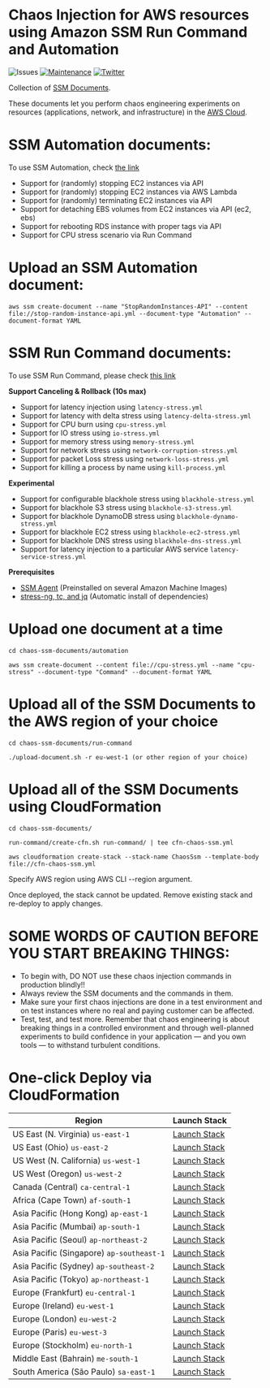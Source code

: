 Chaos Injection for AWS resources using Amazon SSM Run Command and
Automation
=========================================================================

![Issues](https://img.shields.io/github/issues/adhorn/chaos-ssm-documents)
[![Maintenance](https://img.shields.io/badge/Maintained%3F-yes-green.svg)](https://gitHub.com/adhorn/chaos-ssm-documents/graphs/commit-activity)
[![Twitter](https://img.shields.io/twitter/url/https/github.com/adhorn/chaos-ssm-documents?style=social)](https://twitter.com/intent/tweet?text=Wow:&url=https%3A%2F%2Fgithub.com%2Fadhorn%2Fchaos-ssm-documents)

Collection of [SSM
Documents](https://docs.aws.amazon.com/systems-manager/latest/userguide/sysman-ssm-docs.html).

These documents let you perform chaos engineering experiments on
resources (applications, network, and infrastructure) in the [AWS
Cloud](https://aws.amazon.com).

SSM Automation documents:
=========================

To use SSM Automation, check [the
link](https://medium.com/@adhorn/creating-your-own-chaos-monkey-with-aws-systems-manager-automation-6ad2b06acf20)

-   Support for (randomly) stopping EC2 instances via API
-   Support for (randomly) stopping EC2 instances via AWS Lambda
-   Support for (randomly) terminating EC2 instances via API
-   Support for detaching EBS volumes from EC2 instances via API
    (ec2, ebs)
-   Support for rebooting RDS instance with proper tags via API
-   Support for CPU stress scenario via Run Command

Upload an SSM Automation document:
==================================

``` {.sourceCode .shell}
aws ssm create-document --name "StopRandomInstances-API" --content file://stop-random-instance-api.yml --document-type "Automation" --document-format YAML
```

SSM Run Command documents:
==========================

To use SSM Run Command, please check [this
link](https://medium.com/@adhorn/injecting-chaos-to-amazon-ec2-using-amazon-system-manager-ca95ee7878f5)

**Support Canceling & Rollback (10s max)**

-   Support for latency injection using `latency-stress.yml`
-   Support for latency with delta stress using
   `latency-delta-stress.yml`
-   Support for CPU burn using `cpu-stress.yml`
-   Support for IO stress using `io-stress.yml`
-   Support for memory stress using `memory-stress.yml`
-   Support for network stress using `network-corruption-stress.yml`
-   Support for packet Loss stress using `network-loss-stress.yml`
-   Support for killing a process by name using `kill-process.yml`

**Experimental**

-   Support for configurable blackhole stress using
    `blackhole-stress.yml`
-   Support for blackhole S3 stress using `blackhole-s3-stress.yml`
-   Support for blackhole DynamoDB stress using
    `blackhole-dynamo-stress.yml`
-   Support for blackhole EC2 stress using `blackhole-ec2-stress.yml`
-   Support for blackhole DNS stress using `blackhole-dns-stress.yml`
-   Support for latency injection to a particular AWS service 
    `latency-service-stress.yml`

**Prerequisites**

-   [SSM
    Agent](https://docs.aws.amazon.com/systems-manager/latest/userguide/sysman-install-ssm-agent.html)
    (Preinstalled on several Amazon Machine Images)
-   [stress-ng, tc, and
    jq](https://github.com/adhorn/chaos-ssm-documents/blob/master/run-command/install-dependencies.yml)
    (Automatic install of dependencies)

Upload one document at a time
=============================

``` {.sourceCode .shell}
cd chaos-ssm-documents/automation

aws ssm create-document --content file://cpu-stress.yml --name "cpu-stress" --document-type "Command" --document-format YAML
```

Upload all of the SSM Documents to the AWS region of your choice
================================================================

``` {.sourceCode .shell}
cd chaos-ssm-documents/run-command

./upload-document.sh -r eu-west-1 (or other region of your choice)
```

Upload all of the SSM Documents using CloudFormation
====================================================

``` {.sourceCode .shell}
cd chaos-ssm-documents/

run-command/create-cfn.sh run-command/ | tee cfn-chaos-ssm.yml

aws cloudformation create-stack --stack-name ChaosSsm --template-body file://cfn-chaos-ssm.yml
```

Specify AWS region using AWS CLI --region argument.

Once deployed, the stack cannot be updated. Remove existing stack and
re-deploy to apply changes.

SOME WORDS OF CAUTION BEFORE YOU START BREAKING THINGS:
=======================================================

-   To begin with, DO NOT use these chaos injection commands in
    production blindly!!
-   Always review the SSM documents and the commands in them.
-   Make sure your first chaos injections are done in a test environment
    and on test instances where no real and paying customer can
    be affected.
-   Test, test, and test more. Remember that chaos engineering is about
    breaking things in a controlled environment and through well-planned
    experiments to build confidence in your application — and you own
    tools — to withstand turbulent conditions.

One-click Deploy via CloudFormation
===================================

| Region         | Launch Stack              |
|----------------|---------------------------|
| US East (N. Virginia) `us-east-1` | [Launch Stack](https://us-east-1.console.aws.amazon.com/cloudformation/home?region=us-east-1#/stacks/create/review?templateURL=https://chaos-ssm-documents.s3.amazonaws.com/cfn-chaos-ssm.yml&stackName=ChaosSsm) |
| US East (Ohio) `us-east-2` | [Launch Stack](https://us-east-2.console.aws.amazon.com/cloudformation/home?region=us-east-2#/stacks/create/review?templateURL=https://chaos-ssm-documents.s3.amazonaws.com/cfn-chaos-ssm.yml&stackName=ChaosSsm) |
| US West (N. California) `us-west-1` | [Launch Stack](https://us-west-1.console.aws.amazon.com/cloudformation/home?region=us-west-1#/stacks/create/review?templateURL=https://chaos-ssm-documents.s3.amazonaws.com/cfn-chaos-ssm.yml&stackName=ChaosSsm) |
| US West (Oregon) `us-west-2` | [Launch Stack](https://us-west-2.console.aws.amazon.com/cloudformation/home?region=us-west-2#/stacks/create/review?templateURL=https://chaos-ssm-documents.s3.amazonaws.com/cfn-chaos-ssm.yml&stackName=ChaosSsm) |
| Canada (Central) `ca-central-1` | [Launch Stack](https://ca-central-1.console.aws.amazon.com/cloudformation/home?region=ca-central-1#/stacks/create/review?templateURL=https://chaos-ssm-documents.s3.amazonaws.com/cfn-chaos-ssm.yml&stackName=ChaosSsm)|
| Africa (Cape Town) `af-south-1` | [Launch Stack](https://af-south-1.console.aws.amazon.com/cloudformation/home?region=af-south-1#/stacks/create/review?templateURL=https://chaos-ssm-documents.s3.amazonaws.com/cfn-chaos-ssm.yml&stackName=ChaosSsm)|
| Asia Pacific (Hong Kong) `ap-east-1` | [Launch Stack](https://ap-east-1.console.aws.amazon.com/cloudformation/home?region=ap-east-1#/stacks/create/review?templateURL=https://chaos-ssm-documents.s3.amazonaws.com/cfn-chaos-ssm.yml&stackName=ChaosSsm)|
| Asia Pacific (Mumbai) `ap-south-1` | [Launch Stack](https://ap-south-1.console.aws.amazon.com/cloudformation/home?region=ap-south-1#/stacks/create/review?templateURL=https://chaos-ssm-documents.s3.amazonaws.com/cfn-chaos-ssm.yml&stackName=ChaosSsm)|
| Asia Pacific (Seoul) `ap-northeast-2` | [Launch Stack](https://ap-northeast-2.console.aws.amazon.com/cloudformation/home?region=ap-northeast-2#/stacks/create/review?templateURL=https://chaos-ssm-documents.s3.amazonaws.com/cfn-chaos-ssm.yml&stackName=ChaosSsm)|
| Asia Pacific (Singapore) `ap-southeast-1` | [Launch Stack](https://ap-southeast-1.console.aws.amazon.com/cloudformation/home?region=ap-southeast-1#/stacks/create/review?templateURL=https://chaos-ssm-documents.s3.amazonaws.com/cfn-chaos-ssm.yml&stackName=ChaosSsm)|
| Asia Pacific (Sydney) `ap-southeast-2` | [Launch Stack](https://ap-southeast-2.console.aws.amazon.com/cloudformation/home?region=ap-southeast-2#/stacks/create/review?templateURL=https://chaos-ssm-documents.s3.amazonaws.com/cfn-chaos-ssm.yml&stackName=ChaosSsm)|
| Asia Pacific (Tokyo) `ap-northeast-1` | [Launch Stack](https://ap-northeast-1.console.aws.amazon.com/cloudformation/home?region=ap-northeast-1#/stacks/create/review?templateURL=https://chaos-ssm-documents.s3.amazonaws.com/cfn-chaos-ssm.yml&stackName=ChaosSsm)|
| Europe (Frankfurt) `eu-central-1` | [Launch Stack](https://eu-central-1.console.aws.amazon.com/cloudformation/home?region=eu-central-1#/stacks/create/review?templateURL=https://chaos-ssm-documents.s3.amazonaws.com/cfn-chaos-ssm.yml&stackName=ChaosSsm)|
| Europe (Ireland) `eu-west-1` | [Launch Stack](https://eu-west-1.console.aws.amazon.com/cloudformation/home?region=eu-west-1#/stacks/create/review?templateURL=https://chaos-ssm-documents.s3.amazonaws.com/cfn-chaos-ssm.yml&stackName=ChaosSsm)|
| Europe (London) `eu-west-2` | [Launch Stack](https://eu-west-2.console.aws.amazon.com/cloudformation/home?region=eu-west-2#/stacks/create/review?templateURL=https://chaos-ssm-documents.s3.amazonaws.com/cfn-chaos-ssm.yml&stackName=ChaosSsm)|
| Europe (Paris) `eu-west-3` | [Launch Stack](https://eu-west-3.console.aws.amazon.com/cloudformation/home?region=eu-west-3#/stacks/create/review?templateURL=https://chaos-ssm-documents.s3.amazonaws.com/cfn-chaos-ssm.yml&stackName=ChaosSsm)|
| Europe (Stockholm) `eu-north-1` | [Launch Stack](https://eu-north-1.console.aws.amazon.com/cloudformation/home?region=eu-north-1#/stacks/create/review?templateURL=https://chaos-ssm-documents.s3.amazonaws.com/cfn-chaos-ssm.yml&stackName=ChaosSsm)|
| Middle East (Bahrain) `me-south-1` | [Launch Stack](https://me-south-1.console.aws.amazon.com/cloudformation/home?region=me-south-1#/stacks/create/review?templateURL=https://chaos-ssm-documents.s3.amazonaws.com/cfn-chaos-ssm.yml&stackName=ChaosSsm)|
| South America (São Paulo) `sa-east-1` | [Launch Stack](https://sa-east-1.console.aws.amazon.com/cloudformation/home?region=sa-east-1#/stacks/create/review?templateURL=https://chaos-ssm-documents.s3.amazonaws.com/cfn-chaos-ssm.yml&stackName=ChaosSsm)|
